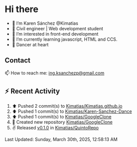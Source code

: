 # Hi there 

- 👋  I’m Karen Sánchez @Kimatias
- 📐 Civil engineer | Web development student
- 👀 I’m interested in front-end development
- 🌱 I’m currently learning javascript, HTML and CCS.
- 💃 Dancer at heart

## Contact 

📫 How to reach me: ing.ksanchezp@gmail.com

## :zap: Recent Activity

<!--RECENT_ACTIVITY:start-->
1. ⬆️ Pushed 2 commit(s) to [Kimatias/Kimatias.github.io](https://github.com/Kimatias/Kimatias.github.io)<br>
2. ⬆️ Pushed 1 commit(s) to [Kimatias/Karen-Sanchez-Dance](https://github.com/Kimatias/Karen-Sanchez-Dance)<br>
3. ⬆️ Pushed 1 commit(s) to [Kimatias/GoogleClone](https://github.com/Kimatias/GoogleClone)<br>
4. 📔 Created new repository [Kimatias/GoogleClone](https://github.com/Kimatias/GoogleClone)<br>
5. ✌️ Released [v0.1.0](https://github.com/Kimatias/QuintoRepo/releases/tag/v0.1.0) in [Kimatias/QuintoRepo](https://github.com/Kimatias/QuintoRepo)<br>
<!--RECENT_ACTIVITY:end-->

<!--RECENT_ACTIVITY:last_update-->
Last Updated: Sunday, March 30th, 2025, 12:58:13 AM
<!--RECENT_ACTIVITY:last_update_end-->

<!---
Kimatias/Kimatias is a ✨ special ✨ repository because its `README.md` (this file) appears on your GitHub profile.
You can click the Preview link to take a look at your changes.
--->
